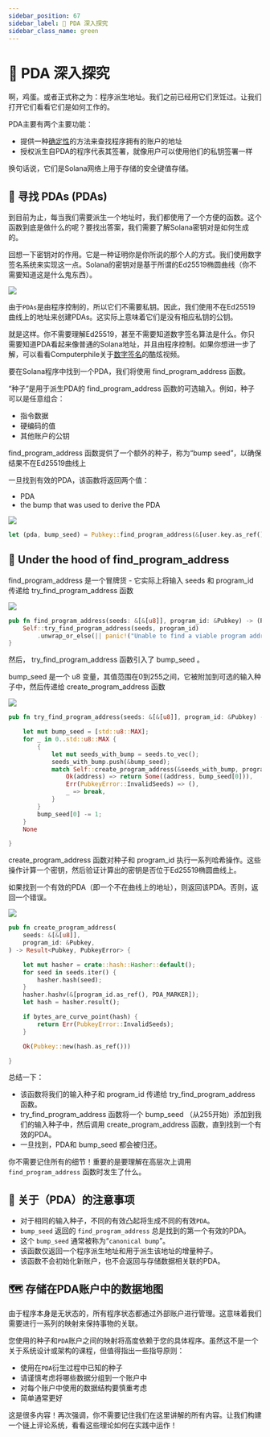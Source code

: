 ```yaml
---
sidebar_position: 67
sidebar_label: 🧐 PDA 深入探究
sidebar_class_name: green
---
```


# 🧐 PDA 深入探究

啊，鸡蛋。或者正式称之为：程序派生地址。我们之前已经用它们烹饪过。让我们打开它们看看它们是如何工作的。

PDA主要有两个主要功能：

- 提供一种[确定性](https://www.google.com.hk/search?q=define+deterministic&utm_source=buildspace.so&utm_medium=buildspace_project)的方法来查找程序拥有的账户的地址
- 授权派生自PDA的程序代表其签署，就像用户可以使用他们的私钥签署一样

换句话说，它们是Solana网络上用于存储的安全键值存储。

## 🔎 寻找 PDAs (PDAs)

到目前为止，每当我们需要派生一个地址时，我们都使用了一个方便的函数。这个函数到底是做什么的呢？要找出答案，我们需要了解Solana密钥对是如何生成的。

回想一下密钥对的作用。它是一种证明你是你所说的那个人的方式。我们使用数字签名系统来实现这一点。Solana的密钥对是基于所谓的Ed25519椭圆曲线（你不需要知道这是什么鬼东西）。

![](./img/pda.png)

由于`PDAs`是由程序控制的，所以它们不需要私钥。因此，我们使用不在Ed25519曲线上的地址来创建PDAs。这实际上意味着它们是没有相应私钥的公钥。

就是这样。你不需要理解Ed25519，甚至不需要知道数字签名算法是什么。你只需要知道PDA看起来像普通的Solana地址，并且由程序控制。如果你想进一步了解，可以看看Computerphile关于[数字签名](https://www.youtube.com/watch?v=s22eJ1eVLTU&utm_source=buildspace.so&utm_medium=buildspace_project)的酷炫视频。


要在Solana程序中找到一个PDA，我们将使用 find_program_address 函数。

“种子”是用于派生PDA的 find_program_address 函数的可选输入。例如，种子可以是任意组合：

- 指令数据
- 硬编码的值
- 其他账户的公钥

find_program_address 函数提供了一个额外的种子，称为“bump seed”，以确保结果不在Ed25519曲线上

一旦找到有效的PDA，该函数将返回两个值：

- PDA
- the bump that was used to derive the PDA

![](./img/find-pda.png)


```rust
let (pda, bump_seed) = Pubkey::find_program_address(&[user.key.as_ref(), user_input.as_bytes().as_ref(), "SEED".as_bytes()], program_id)
```


## 🍳 Under the hood of find_program_address

find_program_address 是一个冒牌货 - 它实际上将输入 seeds 和 program_id 传递给 try_find_program_address 函数

![](./img/find-program-address.png)


```rust
pub fn find_program_address(seeds: &[&[u8]], program_id: &Pubkey) -> (Pubkey, u8) {
    Self::try_find_program_address(seeds, program_id)
        .unwrap_or_else(|| panic!("Unable to find a viable program address bump seed"))
}
```

然后， try_find_program_address 函数引入了 bump_seed 。

bump_seed 是一个 u8 变量，其值范围在0到255之间，它被附加到可选的输入种子中，然后传递给 create_program_address 函数

![](./img/try-find-program-address.png)

```rust
pub fn try_find_program_address(seeds: &[&[u8]], program_id: &Pubkey) -> Option<(Pubkey, u8)> {

    let mut bump_seed = [std::u8::MAX];
    for _ in 0..std::u8::MAX {
        {
            let mut seeds_with_bump = seeds.to_vec();
            seeds_with_bump.push(&bump_seed);
            match Self::create_program_address(&seeds_with_bump, program_id) {
                Ok(address) => return Some((address, bump_seed[0])),
                Err(PubkeyError::InvalidSeeds) => (),
                _ => break,
            }
        }
        bump_seed[0] -= 1;
    }
    None

}
```

create_program_address 函数对种子和 program_id 执行一系列哈希操作。这些操作计算一个密钥，然后验证计算出的密钥是否位于Ed25519椭圆曲线上。

如果找到一个有效的PDA（即一个不在曲线上的地址），则返回该PDA。否则，返回一个错误。

![](./img/create-program-address.png)

```rust
pub fn create_program_address(
    seeds: &[&[u8]],
    program_id: &Pubkey,
) -> Result<Pubkey, PubkeyError> {

    let mut hasher = crate::hash::Hasher::default();
    for seed in seeds.iter() {
        hasher.hash(seed);
    }
    hasher.hashv(&[program_id.as_ref(), PDA_MARKER]);
    let hash = hasher.result();

    if bytes_are_curve_point(hash) {
        return Err(PubkeyError::InvalidSeeds);
    }

    Ok(Pubkey::new(hash.as_ref()))

}
```

总结一下：

- 该函数将我们的输入种子和 program_id 传递给 try_find_program_address 函数。
- try_find_program_address 函数将一个 bump_seed （从255开始）添加到我们的输入种子中，然后调用 create_program_address 函数，直到找到一个有效的PDA。
- 一旦找到，PDA和 bump_seed 都会被归还。

你不需要记住所有的细节！重要的是要理解在高层次上调用 `find_program_address` 函数时发生了什么。

## 🤔 关于（PDA）的注意事项

- 对于相同的输入种子，不同的有效凸起将生成不同的有效`PDA`。
- `bump_seed` 返回的 `find_program_address` 总是找到的第一个有效的PDA。
- 这个 `bump_seed` 通常被称为“`canonical bump`”。
- 该函数仅返回一个程序派生地址和用于派生该地址的增量种子。
- 该函数不会初始化新账户，也不会返回与存储数据相关联的PDA。

## 🗺 存储在PDA账户中的数据地图

由于程序本身是无状态的，所有程序状态都通过外部账户进行管理。这意味着我们需要进行一系列的映射来保持事物的关联。

您使用的种子和`PDA`账户之间的映射将高度依赖于您的具体程序。虽然这不是一个关于系统设计或架构的课程，但值得指出一些指导原则：


- 使用在`PDA`衍生过程中已知的种子
- 请谨慎考虑将哪些数据分组到一个账户中
- 对每个账户中使用的数据结构要慎重考虑
- 简单通常更好

这是很多内容！再次强调，你不需要记住我们在这里讲解的所有内容。让我们构建一个链上评论系统，看看这些理论如何在实践中运作！
